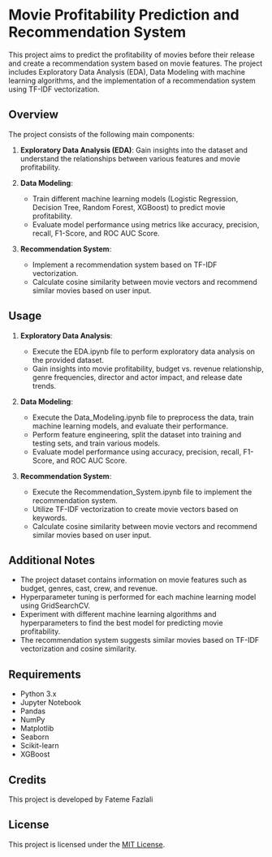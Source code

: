 # Movie Profitability Prediction and Recommendation System

This project aims to predict the profitability of movies before their release and create a recommendation system based on movie features. The project includes Exploratory Data Analysis (EDA), Data Modeling with machine learning algorithms, and the implementation of a recommendation system using TF-IDF vectorization.

## Overview

The project consists of the following main components:

1. **Exploratory Data Analysis (EDA)**: Gain insights into the dataset and understand the relationships between various features and movie profitability.

2. **Data Modeling**:
   - Train different machine learning models (Logistic Regression, Decision Tree, Random Forest, XGBoost) to predict movie profitability.
   - Evaluate model performance using metrics like accuracy, precision, recall, F1-Score, and ROC AUC Score.

3. **Recommendation System**:
   - Implement a recommendation system based on TF-IDF vectorization.
   - Calculate cosine similarity between movie vectors and recommend similar movies based on user input.

## Usage

1. **Exploratory Data Analysis**:
   - Execute the EDA.ipynb file to perform exploratory data analysis on the provided dataset.
   - Gain insights into movie profitability, budget vs. revenue relationship, genre frequencies, director and actor impact, and release date trends.

2. **Data Modeling**:
   - Execute the Data_Modeling.ipynb file to preprocess the data, train machine learning models, and evaluate their performance.
   - Perform feature engineering, split the dataset into training and testing sets, and train various models.
   - Evaluate model performance using accuracy, precision, recall, F1-Score, and ROC AUC Score.

3. **Recommendation System**:
   - Execute the Recommendation_System.ipynb file to implement the recommendation system.
   - Utilize TF-IDF vectorization to create movie vectors based on keywords.
   - Calculate cosine similarity between movie vectors and recommend similar movies based on user input.

## Additional Notes

- The project dataset contains information on movie features such as budget, genres, cast, crew, and revenue.
- Hyperparameter tuning is performed for each machine learning model using GridSearchCV.
- Experiment with different machine learning algorithms and hyperparameters to find the best model for predicting movie profitability.
- The recommendation system suggests similar movies based on TF-IDF vectorization and cosine similarity.

## Requirements

- Python 3.x
- Jupyter Notebook
- Pandas
- NumPy
- Matplotlib
- Seaborn
- Scikit-learn
- XGBoost

## Credits

This project is developed by Fateme Fazlali

## License

This project is licensed under the [MIT License](LICENSE).

